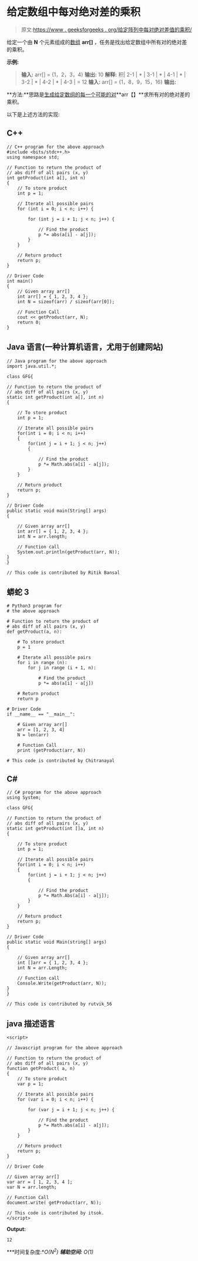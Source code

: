 # 给定数组中每对绝对差的乘积

> 原文:[https://www . geeksforgeeks . org/给定阵列中每对绝对差值的乘积/](https://www.geeksforgeeks.org/product-of-absolute-difference-of-every-pair-in-given-array/)

给定一个由 **N** 个元素组成的[数组](https://www.geeksforgeeks.org/introduction-to-arrays/) **arr[]** ，任务是找出给定数组中所有对的绝对差的乘积。

**示例:**

> **输入:** arr[] = {1，2，3，4}
> **输出:** 10
> **解释:**
> 积| 2-1 | * | 3-1 | * | 4-1 | * | 3-2 | * | 4-2 | * | 4-3 | = 12
> **输入:** arr[] = {1，8，9，15，16}
> **输出:**

**方法:**思路是[生成给定数组的每一个可能的对](https://www.geeksforgeeks.org/find-all-pairs-possible-from-the-given-array/)**arr【】**求所有对的绝对差的乘积。

以下是上述方法的实现:

## C++

```
// C++ program for the above approach
#include <bits/stdc++.h>
using namespace std;

// Function to return the product of
// abs diff of all pairs (x, y)
int getProduct(int a[], int n)
{
    // To store product
    int p = 1;

    // Iterate all possible pairs
    for (int i = 0; i < n; i++) {

        for (int j = i + 1; j < n; j++) {

            // Find the product
            p *= abs(a[i] - a[j]);
        }
    }

    // Return product
    return p;
}

// Driver Code
int main()
{
    // Given array arr[]
    int arr[] = { 1, 2, 3, 4 };
    int N = sizeof(arr) / sizeof(arr[0]);

    // Function Call
    cout << getProduct(arr, N);
    return 0;
}
```

## Java 语言(一种计算机语言，尤用于创建网站)

```
// Java program for the above approach
import java.util.*;

class GFG{

// Function to return the product of
// abs diff of all pairs (x, y)
static int getProduct(int a[], int n)
{

    // To store product
    int p = 1;

    // Iterate all possible pairs
    for(int i = 0; i < n; i++)
    {
        for(int j = i + 1; j < n; j++)
        {

            // Find the product
            p *= Math.abs(a[i] - a[j]);
        }
    }

    // Return product
    return p;
}

// Driver Code
public static void main(String[] args)
{

    // Given array arr[]
    int arr[] = { 1, 2, 3, 4 };
    int N = arr.length;

    // Function call
    System.out.println(getProduct(arr, N));
}
}

// This code is contributed by Ritik Bansal
```

## 蟒蛇 3

```
# Python3 program for
# the above approach

# Function to return the product of
# abs diff of all pairs (x, y)
def getProduct(a, n):

    # To store product
    p = 1

    # Iterate all possible pairs
    for i in range (n):
        for j in range (i + 1, n):

            # Find the product
            p *= abs(a[i] - a[j])

    # Return product
    return p

# Driver Code
if __name__ == "__main__":

    # Given array arr[]
    arr = [1, 2, 3, 4]
    N = len(arr)

    # Function Call
    print (getProduct(arr, N))

# This code is contributed by Chitranayal
```

## C#

```
// C# program for the above approach
using System;

class GFG{

// Function to return the product of
// abs diff of all pairs (x, y)
static int getProduct(int []a, int n)
{

    // To store product
    int p = 1;

    // Iterate all possible pairs
    for(int i = 0; i < n; i++)
    {
        for(int j = i + 1; j < n; j++)
        {

            // Find the product
            p *= Math.Abs(a[i] - a[j]);
        }
    }

    // Return product
    return p;
}

// Driver Code
public static void Main(string[] args)
{

    // Given array arr[]
    int []arr = { 1, 2, 3, 4 };
    int N = arr.Length;

    // Function call
    Console.Write(getProduct(arr, N));
}
}

// This code is contributed by rutvik_56
```

## java 描述语言

```
<script>

// Javascript program for the above approach

// Function to return the product of
// abs diff of all pairs (x, y)
function getProduct( a, n)
{
    // To store product
    var p = 1;

    // Iterate all possible pairs
    for (var i = 0; i < n; i++) {

        for (var j = i + 1; j < n; j++) {

            // Find the product
            p *= Math.abs(a[i] - a[j]);
        }
    }

    // Return product
    return p;
}

// Driver Code

// Given array arr[]
var arr = [ 1, 2, 3, 4 ];
var N = arr.length;

// Function Call
document.write( getProduct(arr, N));

// This code is contributed by itsok.
</script>
```

**Output:** 

```
12
```

***时间复杂度:**O(N<sup>2</sup>)*
***辅助空间:** O(1)*
